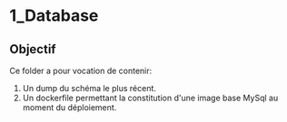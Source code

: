 <h1>1_Database</h1>
<h2>Objectif</h2>
<p>Ce folder a pour vocation de contenir:</p>
<ol>
  <li>Un dump du schéma le plus récent.</li>
  <li>Un dockerfile permettant la constitution d'une image base MySql au moment du déploiement.</li>

</ol>
